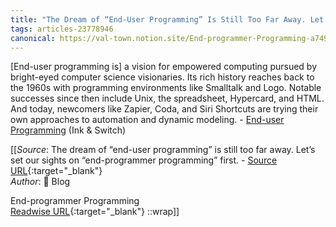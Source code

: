 ```yaml
---
title: "The Dream of “End-User Programming” Is Still Too Far Away. Let’s Set Our Sights on “End-Programmer Programming” First. (465096001)"
tags: articles-23778946
canonical: https://val-town.notion.site/End-programmer-Programming-a749beb4a9b143f2990f575fb7e59b33
---
```


[End-user programming is] a vision for empowered computing pursued by bright-eyed computer science visionaries. Its rich history reaches back to the 1960s with programming environments like Smalltalk and Logo. Notable successes since then include Unix, the spreadsheet, Hypercard, and HTML. And today, newcomers like Zapier, Coda, and Siri Shortcuts are trying their own approaches to automation and dynamic modeling. - [End-user Programming](https://www.inkandswitch.com/end-user-programming/) (Ink & Switch)


[[_Source_: The dream of “end-user programming” is still too far away. Let’s set our sights on “end-programmer programming” first. - [Source URL](https://val-town.notion.site/End-programmer-Programming-a749beb4a9b143f2990f575fb7e59b33){:target="_blank"}<br>
_Author_: 📝
Blog





End-programmer Programming<br>
[Readwise URL](https://readwise.io/open/465096001){:target="_blank"}
::wrap]]